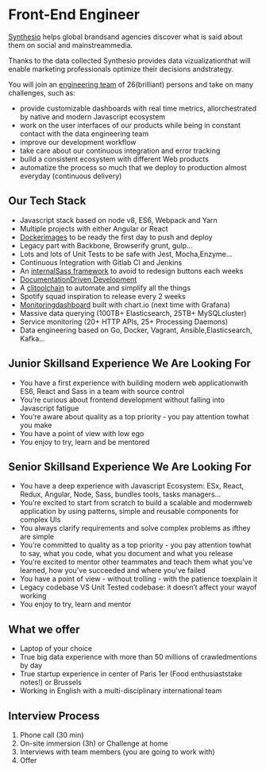 # Front-End​ ​Engineer

[Synthesio​](https://www.synthesio.com) ​helps​ ​global​ ​brands​ ​and​ ​agencies​ ​discover​ ​what​ ​is​ ​said​ ​about​ ​them​ ​on​ ​social​ ​and mainstream​ ​media.

Thanks​ ​to​ ​the​ ​data​ ​collected​ ​Synthesio​ ​provides​ ​data​ ​vizualization​ ​that​ ​will​ ​enable​ ​marketing professionals​ ​optimize​ ​their​ ​decisions​
​and​ ​strategy.

You​ ​will​ ​join​ ​an​ ​[engineering​ ​team](https://twitter.com/synthesio_tech)​ ​of​ ​26​ ​(brilliant)​ ​persons​ ​and​ ​take​ ​on​ ​many​ ​challenges, such​ ​as:

* provide​ ​customizable​ ​dashboards​ ​with​ ​real​ ​time​ ​metrics,​ ​all​ ​orchestrated​ ​by​ ​native and​ ​modern​ ​Javascript​ ​ecosystem
* work​ ​on​ ​the​ ​user​ ​interfaces​ ​of​ ​our​ ​products​ ​while​ ​being​ ​in​ ​constant​ ​contact​ ​with​ ​the data​ ​engineering​ ​team
* improve​ ​our​ ​development​ ​workflow
* take​ ​care​ ​about​ ​our​ ​continuous​ ​integration​ ​and​ ​error​ ​tracking
* build​ ​a​ ​consistent​ ​ecosystem​ ​with​ ​different​ ​Web​ ​products
* automatize​ ​the​ ​process​ ​so​ ​much​ ​that​ ​we​ ​deploy​ ​to​ ​production​ ​almost​ ​everyday (continuous​ ​delivery)

## Our Tech Stack

* Javascript​ ​stack​ ​based​ ​on​ ​node​ ​v8,​ ​ES6,​ ​Webpack​ ​and​ ​Yarn
* Multiple​ ​projects​ ​with​ ​either​ ​Angular​ ​or​ ​React
* [Docker​ ​images](https://drive.google.com/file/d/0B2lq1kFAThDGWVNNQUxHcUVXazQ/view)​​ ​to​ ​be​ ​ready​ ​the​ ​first​ ​day​ ​to​ ​push​ ​and​ ​deploy
* Legacy​ ​part​ ​with​ ​Backbone,​ ​Browserify​ ​grunt,​ ​gulp...
* Lots​ ​and​ ​lots​ ​of​ ​Unit​ ​Tests​ ​to​ ​be​ ​safe​ ​with​ ​Jest,​ ​Mocha,​ ​Enzyme...
* Continuous​ ​Integration​ ​with​ ​Gitlab​ ​CI​ ​and​ ​Jenkins
* An​ ​​[internal​ ​Sass​ ​framework](https://drive.google.com/file/d/0B2lq1kFAThDGeU11U0JkSnpjXzg/view)​​ ​to​ ​avoid​ ​to​ ​redesign​ ​buttons​ ​each​ ​weeks
* [Documentation​ ​Driven​ ​Development](https://drive.google.com/file/d/0B2lq1kFAThDGblpVcWRjdkt0ZWM/view)
* A​ ​​[cli​ ​toolchain​​](https://drive.google.com/file/d/0B2lq1kFAThDGN2Frd0NGR0RaTG8/view) ​to​ ​automate​ ​and​ ​simplify​ ​all​ ​the​ ​things
* Spotify​ ​squad​ ​inspiration​ ​to​ ​release​ ​every​ ​2​ ​weeks
* [Monitoring​ ​dashboard​​](https://drive.google.com/file/d/0B2lq1kFAThDGOS1ZUTJibVEwak0/view) ​built​ ​with​ ​chart.io​ ​(next​ ​time​ ​with​ ​Grafana)
* Massive​ ​data​ ​querying​ ​(100TB+​ ​Elasticsearch,​ ​25TB+​ ​MySQL​ ​cluster)
* Service​ ​monitoring​ ​(20+​ ​HTTP​ ​APIs,​ ​25+​ ​Processing​ ​Daemons)
* Data​ ​engineering​ ​based​ ​on​ ​Go,​ ​Docker,​ ​Vagrant,​ ​Ansible,​ ​Elasticsearch,​ ​Kafka...

## Junior​ ​Skills​ ​and​ ​Experience​ ​We​ ​Are​ ​Looking​ ​For

* You​ ​have​ ​a​ ​first​ ​experience​ ​with​ ​building​ ​modern​ ​web​ ​application​ ​with​ ​ES6,​ ​React and​ ​Sass​ ​in​ ​a​ ​team​ ​with​ ​source​ ​control
* You’re​ ​curious​ ​about​ ​frontend​ ​development​ ​without​ ​falling​ ​into​ ​Javascript​ ​fatigue
* You’re​ ​aware​ ​about​ ​quality​ ​as​ ​a​ ​top​ ​priority​ ​-​ ​you​ ​pay​ ​attention​ ​to​ ​what​ ​you​ ​make
* You​ ​have​ ​a​ ​point​ ​of​ ​view​ ​with​ ​low​ ​ego
* You​ ​enjoy​ ​to​ ​try,​ ​learn​ ​and​ ​be​ ​mentored

## Senior​ ​Skills​ ​and​ ​Experience​ ​We​ ​Are​ ​Looking​ ​For

* You​ ​have​ ​a​ ​deep​ ​experience​ ​with​ ​Javascript​ ​Ecosystem:​ ​ESx,​ ​React,​ ​Redux, Angular,​ ​Node,​ ​Sass,​ ​bundles​ ​tools,​ ​tasks​ ​managers...
* You’re​ ​excited​ ​to​ ​start​ ​from​ ​scratch​ ​to​ ​build​ ​a​ ​scalable​ ​and​ ​modern​ ​web​ ​application by​ ​using​ ​patterns,​ ​simple​ ​and​ ​reusable​ ​components​ ​for​ ​complex​ ​UIs
* You​ ​always​ ​clarify​ ​requirements​ ​and​ ​solve​ ​complex​ ​problems​ ​as​ ​if​ ​they​ ​are​ ​simple
* You’re​ ​committed​ ​to​ ​quality​ ​as​ ​a​ ​top​ ​priority​ ​-​ ​you​ ​pay​ ​attention​ ​to​ ​what​ ​to​ ​say,​ ​what
  you​ ​code,​ ​what​ ​you​ ​document​ ​and​ ​what​ ​you​ ​release
* You’re​ ​excited​ ​to​ ​mentor​ ​other​ ​teammates​ ​and​ ​teach​ ​them​ ​what​ ​you've​ ​learned,​ ​how
  you've​ ​succeeded​ ​and​ ​where​ ​you've​ ​failed
* You​ ​have​ ​a​ ​point​ ​of​ ​view​ ​-​ ​without​ ​trolling​ ​-​ ​with​ ​the​ ​patience​ ​to​ ​explain​ ​it
* Legacy​ ​codebase​ ​VS​ ​Unit​ ​Tested​ ​codebase:​ ​it​ ​doesn’t​ ​affect​ ​your​ ​way​ ​of​ ​working
* You​ ​enjoy​ ​to​ ​try,​ ​learn​ ​and​ ​mentor

## What​ ​we​ ​offer

* Laptop​ ​of​ ​your​ ​choice
* True​ ​big​ ​data​ ​experience​ ​with​ ​more​ ​than​ ​50​ ​millions​ ​of​ ​crawled​ ​mentions​ ​by​ ​day
* True​ ​startup​ ​experience​ ​in​ ​center​ ​of​ ​Paris​ ​1er​ ​(Food​ ​enthusiasts​ ​take​ ​notes!)​ ​or Brussels
* Working​ ​in​ ​English​ ​with​ ​a​ ​multi-disciplinary​ ​international​ ​team

## Interview​ ​Process

1. Phone​ ​call​ ​(30​ ​min)
2. On-site​ ​immersion​ ​(3h)​ ​or​ ​Challenge​ ​at​ ​home
3. Interviews​ ​with​ ​team​ ​members​ ​(you​ ​are​ ​going​ ​to​ ​work​ ​with)
4. Offer
